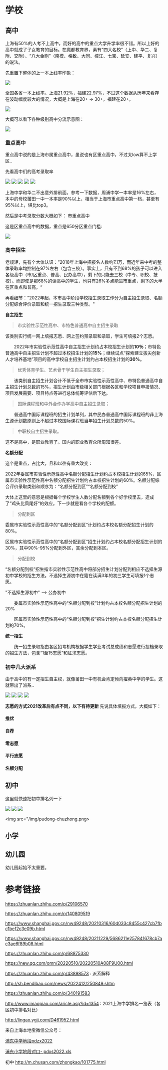 
# 学校

## 高中
上海有50%的人考不上高中，而好的高中的重点大学升学率很不错。所以上好的高中就成了子女教育的目标。在魔都教育界，素有“四大名校”（上中、华二、复附、交附）、“八大金刚”（南模、格致、大同、控江、七宝、延安、建平、复兴）的说法。 

先重置下整体的上一本上线率印象：

<img src="/img/2021-prov.jpeg"/>

全国各省一本上线率。上海21.92%，福建22.97%，不过这个数据从历年来看存在波动幅度较大的情况，大概是上海在20+ -> 30+，福建在20+。


<img src="/img/2018-highschool-in-stat.jpg"/>

大概可以看下各种级别高中分流示意图：

<img src="/img/highschool-flow.jpg"/>



### 重点高中
重点高中说的是上海市属重点高中，虽说也有区重点高中，不过太low算不上学区..

先看高中们的高考录取率

<img src="/img/highschool-1.png"/>

<img src="/img/highschool-2.png"/>

<img src="/img/highschool-3.png"/>

<img src="/img/highschool-4.png"/>

<img src="/img/highschool-5.png"/>

上海中学和华二不出意外排前面。参考一下数据，周浦中学一本率是16%左右，本中的母校莆田一中一本率是90%以上，相当于上海市重点高中第一档，甚至有95%以上，堪比top3。

然后是中考录取分数大概如下： 市重点高中

这是区重点高中的数据，重点是650分区重点门槛:

<img src="/img/2021-shanghai-highschool.webp">


### 高中招生

老规矩，先有个大体认识：”2018年上海中招报名人数约7.1万，而近年来中考的整体录取率均控制在97%左右（包含三校）。事实上，只有不到68%的孩子可以进入各级高中（市/区重点、普高、民办高中），剩下的只能去三校（中专、职校、技校）。而即使是那68%的读高中的学生，也只有26%多点能进市重点，剩下的大半在区重点和普高。“


再看细节："2022年起，本市高中阶段学校招生录取工作分为自主招生录取、名额分配综合评价录取和统一招生录取三种类型。"

<b>自主招生</b>
> 市实验性示范性高中、市特色普通高中自主招生录取

  该类别实行统一网上填报志愿、网上签约预录取和录取，学生可填报2个志愿。

  2022年市实验性示范性高中自主招生计划约占本校招生计划的<b>10％</b>；市特色普通高中自主招生计划不超过本校招生计划的<b>15%</b>；继续试点“探索建立拔尖创新人才培养基地”项目的高中学校自主招生计划约占本校招生计划的<b>30%</b>。

> 优秀体育学生、艺术骨干学生自主招生录取；

  该类别自主招生计划合计不低于全市市实验性示范性高中、市特色普通高中自主招生计划总数的15%，招生计划由市级相关部门根据各区和学校项目申报情况、项目发展需要、项目特点等进行总体统筹评估后下达。

> 国际课程班和中外合作办学高中自主招生录取；

  普通高中国际课程班的招生计划单列，其中民办普通高中国际课程班的非上海生源计划数原则上不超过本校国际课程班当年招生计划总数的50%。

> 中职校自主招生录取。

这不是高中，是职业教育了。国内的职业教育众所周知很差。

<b>名额分配</b>

这个是重点，占比大，且和以往有重大改变：

2022年委属市实验性示范性高中名额分配招生计划约占本校招生计划的65%，区属市实验性示范性高中名额分配招生计划约占本校招生计划的60%。名额分配综合评价录取类别和顺序为：“名额分配到区”“名额分配到校”

大体上这里的意思是根据每个学校学生人数分配名额到各个好学校里去，造成了”鸡头比凤尾好“的效应。下一步就是看各个学校的配额。

> 分配到区

委属市实验性示范性高中的“名额分配到区”计划约占本校名额分配招生计划的80%。

区属市实验性示范性高中的“名额分配到区”招生计划约占本校名额分配招生计划的30%，其中90%-95%分配到外区，其余分配到本区。

> 分配到校

“名额分配到校”招生指市实验性示范性高中将部分招生计划分配到相应不选择生源初中学校的招生方法。不选择生源初中在籍在读满3年的初三学生可填报1个志愿。

"不选择生源初中" --> 公办初中

  委属市实验性示范性高中的“名额分配到校”计划约占本校名额分配招生计划的20%

  区属市实验性示范性高中的“名额分配到校”招生计划约占本校名额分配招生计划的70%。

<b>统一招生</b>

  统一招生录取指由各区招考机构根据学生学业考试总成绩和志愿进行投档录取的招生方法，包含“1至15志愿”和征求志愿。



### 初中几大派系

由于高中的有一定招生自主权，就像莆田一中有机会肯定倾向擢英中学的学生。这就带出了派系..

<img src="/img/highschool-上中.jpg"/>
<img src="/img/highschool-复旦.jpg"/>
<img src="/img/highschool-华二.jpg"/>
<img src="/img/highschool-交大附中.jpg"/>

<b>志愿的方式2021改革后有点不同，以下有待更新 </b>
先说具体填报方式，大概如下：


#### 推优
#### 自荐
#### 零志愿
#### 平行志愿
#### 名额分配

## 初中

这里就快速把初中排名列一下

<img src="/img/pudongchuzhong-20220606140218_2355.png"/>

<img src="/img/yangpuchuzhong-20220606140436_9981.png"/>

<img src="/img/minhangchuzhong-20220606140228_8221.png"/>

<img src="/img/pudong-chuzhong.png>


## 小学



## 幼儿园
幼儿园起始不太重要。

# 参考链接

https://zhuanlan.zhihu.com/p/29106570

https://zhuanlan.zhihu.com/p/140809519

https://www.shanghai.gov.cn/nw49248/20210316/60d033c8455c427cb7fbc1bef2c3e09b.html

https://www.shanghai.gov.cn/nw49248/20211229/5686211e257841678cb7ac3ae6f89b08.html

https://zhuanlan.zhihu.com/p/68875330

https://new.qq.com/omn/20220510/20220510A08F9U00.html

https://zhuanlan.zhihu.com/p/43898573 : 派系解释

http://sh.bendibao.com/news/2022412/250849.shtm

https://zhuanlan.zhihu.com/p/340191583

http://www.imaopiao.com/aricle.asp?id=1354 :  2021上海中学排名一览表（各区初中排名对比）

http://lingao.ygjj.com/D461952.html

来自上海本地宝微信公众号：

<a href="/img/浦东中学地段pdzx2022.xls">浦东中学地段pdzx2022</a>

<a href="/img/浦东小学地段对口- pdxs2022.xls">浦东小学地段对口- pdxs2022.xls</a>


初中 http://m.chusan.com/zhongkao/101775.html
